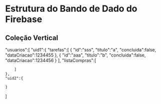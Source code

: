 # Estrutura do Bando de Dado do Firebase

## Coleção Vertical

"usuarios":[
    "uid1":{
        "tarefas":[
            {
                "id":"sss",
                "titulo":"a",
                "concluida":false,
                "dataCriacao":1234455
            },
            {
                "id":"aaa",
                "titulo":"b",
                "concluida":false,
                "dataCriacao":1234456
            }
        ],
        "listaCompras":[

        ]
    },
    "uid2":{
        
    }
]